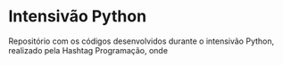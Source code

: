 # Intensivão Python
Repositório com os códigos desenvolvidos durante o intensivão Python, realizado pela Hashtag Programação, onde
